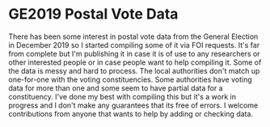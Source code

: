 # GE2019 Postal Vote Data
There has been some interest in postal vote data from the General Election in December 2019 so I started compiling some of it via FOI requests. It's far from complete but I'm publishing it in case it is of use to any researchers or other interested people or in case people want to help compiling it. Some of the data is messy and hard to process. The local authorities don't match up one-for-one with the voting constituencies. Some authorities have voting data for more than one and some seem to have partial data for a constituency. I've done my best with compiling this but it's a work in progress and I don't make any guarantees that its free of errors. I welcome contributions from anyone that wants to help by adding or checking data.

